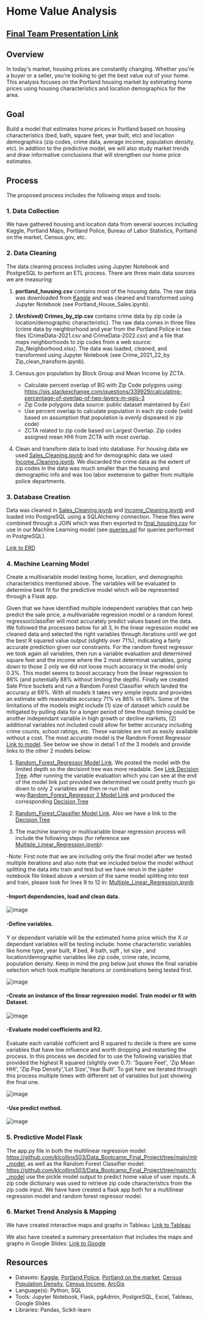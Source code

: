 # Home Value Analysis 

## [Final Team Presentation Link](https://docs.google.com/presentation/d/1AFogpP1hiIdtDXincCRe_QYIVq_nWw8owLANXub_sIY/edit#slide=id.g12ed9266f11_0_3045)

## Overview
In today's market, housing prices are constantly changing. Whether you're a buyer or a seller, you're looking to get the best value out of your home. This analysis focuses on the Portland housing market by estimating home prices using housing characteristics and location demographics for the area.

## Goal
Build a model that estimates home prices in Portland based on housing characteristics (bed, bath, square feet, year built, etc) and location demographics (zip codes, crime data, average income, population density, etc). In addition to the predictive model, we will also study market trends and draw informative conclusions that will strengthen our home price estimates.

## Process
The proposed process includes the following steps and tools:

### 1. Data Collection
We have gathered housing and location data from several sources including Kaggle, Portland Maps, Portland Police, Bureau of Labor Statistics, Portland on the market, Census.gov, etc.

### 2. Data Cleaning
The data cleaning process includes using Jupyter Notebook and PostgreSQL to perform an ETL process. There are three main data sources we are measuring:

1. **portland_housing.csv** contains most of the housing data. The raw data was downloaded from [Kaggle](https://www.kaggle.com/datasets/threnjen/portland-housing-prices-sales-jul-2020-jul-2021?select=portland_housing.csv) and was cleaned and transformed using Jupyter Notebook (see Portland_House_Sales.ipynb). 

2. **(Archived) Crimes_by_zip.csv** contains crime data by zip code (a location/demographic characteristic). The raw data comes in three files (crime data by neighborhood and year from the Portland Police in two files (CrimeData-2021.csv and CrimeData-2022.csv) and a file that maps neighborhoods to zip codes from a web source: Zip_Neighborhood.xlsx). The data was loaded, cleaned, and transformed using Jupyter Notebook (see Crime_2021_22_by Zip_clean_transform.ipynb). 

3. Census.gov population by Block Group and Mean Income by ZCTA.
    * Calculate percent overlap of BG with Zip Code polygons using:
    https://gis.stackexchange.com/questions/339929/calculating-percentage-of-overlap-of-two-layers-in-qgis-3
    * Zip Code polygons data source: public dataset maintained by Esri
    * Use percent overlap to calculate population in each zip code (valid based on assumption that population is evenly dispeared in zip code)
    * ZCTA related to zip code based on Largest Overlap. Zip codes assigned mean HHI from ZCTA with most overlap.

4. Clean and transform data to load into database. For housing data we used [Sales_Cleaning.ipynb](https://github.com/klcollins503/Data_Bootcamp_Final_Project/blob/main/Sales_Cleaning.ipynb) and for demographic data we used [Income_Cleaning.ipynb](https://github.com/klcollins503/Data_Bootcamp_Final_Project/blob/main/Income_Cleaning.ipynb). We discarded the crime data as the extent of zip codes in the data was much smaller than the housing and demographic info and was too labor exetensive to gather from multiple police departments.

### 3. Database Creation  
Data was cleaned in [Sales_Cleaning.ipynb](https://github.com/klcollins503/Data_Bootcamp_Final_Project/blob/main/Sales_Cleaning.ipynb) and [Income_Cleaning.ipynb](https://github.com/klcollins503/Data_Bootcamp_Final_Project/blob/main/Income_Cleaning.ipynb) and loaded into PostgreSQL using a SQLAlchemy connection. These files were combined through a JOIN which was then exported to [final_housing.csv](https://github.com/klcollins503/Data_Bootcamp_Final_Project/blob/main/Resources/final_housing.csv) for use in our Machine Learning model (see [queries.sql](https://github.com/klcollins503/Data_Bootcamp_Final_Project/blob/main/Queries/queries.sql) for queries performed in PostgreSQL).

[Link to ERD](https://github.com/klcollins503/Data_Bootcamp_Final_Project/blob/main/Resources/EntityRelationshipDiagram.png)

### 4. Machine Learning Model
Create a multivariable model testing home, location, and demographic characteristics mentioned above. The variables will be evaluated to determine best fit for the predictive model which will be represented through a Flask app.

Given that we have identified multiple independent variables that can help predict the sale price, a multivariable regression model or a random forest regressor/classifier will most accurately predict values based on the data. We followed the processes below for all 3, In the linear regression model we cleaned data and selected the right variables through iterations until we got the best R squared value output (slightly over 71%), indicating a fairly accurate prediction given our constraints. For the random forest regressor we took again all variables, then run a variable evaluation and determined square feet and the income where the 2 most determinat variables, going down to those 2 only we did not loose much accuracy in the model only 0.3%. This model seems to boost accuracy from the linear regression to 86% (and potentially 88% without limiting the depth). Finally we created Sale Price buckets and run a Random Forest Classifier which landed the accuracy at 69%. With all models it takes very simple inputs and provides an estimate with reasonable accuracy 71% vs 86% vs 69%. Some of the limitations of the models might include (1) size of dataset which could be mitigated by pulling data for a longer period of time though timing could be another independant variable in high growth or decline markets, (2) additional variables not included could allow for better accuracy including crime counts, school ratings, etc. These variables are not as easily available without a cost. The most accurate model is the Random Forest Regressor [Link to model](https://github.com/klcollins503/Data_Bootcamp_Final_Project/blob/main/Regressor_MaxDepth5.ipynb). See below we show in detail  1 of the 3 models and provide links to the other 2 models below:

1) [Random_Forest_Regressor Model Link](https://github.com/klcollins503/Data_Bootcamp_Final_Project/blob/main/Random_Forest_Regressor_MaxDepth5.ipynb). We posted the model with the limited depth so the decisiont tree was more readable. See [Link Decision Tree](https://github.com/klcollins503/Data_Bootcamp_Final_Project/blob/main/Resources/tree.png). After running the variable evaluation which you can see at the end of the model link just provided we determined we could pretty much go down to only 2 variables and then re-run that way:[Random_Forest_Regressor 2 Model Link](https://github.com/klcollins503/Data_Bootcamp_Final_Project/blob/main/Random_Forest_Regressor_forFlaskApp.ipynb) and produced the corresponding [Decision Tree](https://github.com/klcollins503/Data_Bootcamp_Final_Project/blob/main/Resources/tree3.png)

2) [Random_Forest_Classifier Model Link](https://github.com/klcollins503/Data_Bootcamp_Final_Project/blob/main/Random_Forest_Classifier.ipynb). Also we have a link to the [Decision Tree](https://github.com/klcollins503/Data_Bootcamp_Final_Project/blob/main/Resources/tree2.png)

3) The machine learning or multivariable linear regression process will include the following steps (for reference see [Multiple_Linear_Regression.ipynb](https://github.com/klcollins503/Data_Bootcamp_Final_Project/blob/main/Multiple_Linear_Regression.ipynb)):

-Note: First note that we are including only the final model after we tested multiple iterations and also note that we included below the model without splitting the data into train and test but we have rerun in the jupiter notebook file linked above a version of the same model splitting into test and train, please look for lines 9 to 12 in: [Multiple_Linear_Regression.ipynb](https://github.com/klcollins503/Data_Bootcamp_Final_Project/blob/main/Multiple_Linear_Regression.ipynb)

#### -Import dependencies, load and clean data.

![image](https://user-images.githubusercontent.com/96096924/169199304-36107437-9051-490c-a5e4-cff6c909f17d.png)


#### -Define variables.
Y or dependant variable will be the estimated home price which the X or dependant variables will be testing include: home characteristic variables like home type, year built, # bed, # bath, sqft , lot size , and location/demographic variables like zip code, crime rate, income, population density. Keep in mind the png below just shows the final variable selection which took multiple iterations or combinations being tested first.

![image](https://user-images.githubusercontent.com/96096924/169943000-462de40b-bfd9-4ee5-be5d-2b8c86f77017.png)

#### -Create an instance of the linear regression model. Train model or fit with Dataset.

![image](https://user-images.githubusercontent.com/96096924/169199488-da33daf8-138e-45ba-9b98-232624574c3e.png)

#### -Evaluate model coefficients and R2.
Evaluate each variable cofficient and R squared to decide is there are some variables that have low influence and worth dropping and restarting the process. In this process we decided for to use the following variables that provided the highest R squared (slightly over 0.7): 'Square Feet', 'Zip Mean HHI', 'Zip Pop Density','Lot Size','Year Built'. To get here we iterated through this process multiple times with different set of variables but just showing the final one.

![image](https://user-images.githubusercontent.com/96096924/169199597-d4a8719f-3301-415e-b9f5-bbb55d0d1850.png)


#### -Use predict method.

![image](https://user-images.githubusercontent.com/96096924/169199790-12ded49d-38fd-4c88-9fcf-28bb979897ad.png)

### 5. Predictive Model Flask 

The app.py file in both the multilinear regression model: https://github.com/klcollins503/Data_Bootcamp_Final_Project/tree/main/mlr_model, as well as the Random Forest Classifier model: https://github.com/klcollins503/Data_Bootcamp_Final_Project/tree/main/rfc_model use the pickle model output to predict home value of user inputs. A zip code dictionary was used to retrieve zip code characteristics from the zip code input. We have have created a flask app both for a multilinear regression model and random forest regressor model.  

### 6. Market Trend Analysis & Mapping

We have created interactive maps and graphs in Tableau: [Link to Tableau](https://public.tableau.com/authoring/FinalProject_16528921784890/Map1#2)

We also have created a summary presentation that includes the maps and graphs in Google Slides: [Link to Google](https://docs.google.com/presentation/d/1AFogpP1hiIdtDXincCRe_QYIVq_nWw8owLANXub_sIY/edit?usp=sharing)

## Resources
- Datasets: [Kaggle](https://www.kaggle.com/datasets/threnjen/portland-housing-prices-sales-jul-2020-jul-2021?select=portland_housing.csv), [Portland Police](https://www.portlandoregon.gov/police/71978), [Portland on the market](https://www.portlandonthemarket.com/), [Census Population Density](https://data.census.gov/cedsci/table?q=B01003&g=0400000US41%241500000&tid=ACSDT5Y2020.B01003), [Census Income](https://data.census.gov/cedsci/table?q=income&g=0400000US41%241500000&tid=ACSDT5Y2020.B19001), [ArcGis](https://www.arcgis.com/home/item.html?id=8d2012a2016e484dafaac0451f9aea24)
- Language(s): Python, SQL
- Tools: Jupyter Notebook, Flask, pgAdmin, PostgreSQL, Excel, Tableau, Google Slides
- Libraries: Pandas, Scikit-learn

